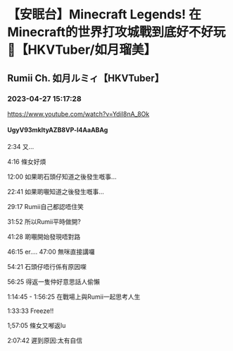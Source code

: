 # 【安眠台】Minecraft Legends! 在Minecraft的世界打攻城戰到底好不好玩🤔【HKVTuber/如月瑠美】

## Rumii Ch. 如月ルミィ【HKVTuber】

### 2023-04-27 15:17:28

https://www.youtube.com/watch?v=YdiI8nA_8Ok

#### UgyV93mkltyAZB8VP-l4AaABAg

2:34 又...

4:16 條女好煩

12:00 如果啲石頭仔知道之後發生嘅事...

22:41 如果啲𡃁知道之後發生嘅事...

29:17 Rumii自己都認唔住笑

31:52 所以Rumii平時做開?

41:28 啲𡃁開始發現唔對路

46:15 er.... 47:00 無咪直接講囉 

54:21 石頭仔唔行係有原因㗎

56:25 得返一隻仲好意思話人偷懶

1:14:45 - 1:56:25 在戰場上與Rumii一起思考人生

1:33:33 Freeze!!

1;57:05 條女又喐返lu

2:07:42 遲到原因:太有自信

